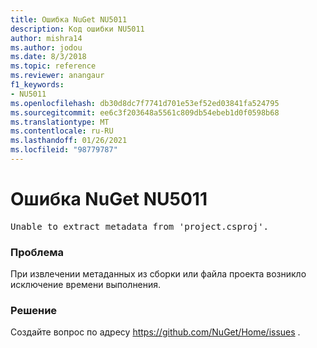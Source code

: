 ```yaml
---
title: Ошибка NuGet NU5011
description: Код ошибки NU5011
author: mishra14
ms.author: jodou
ms.date: 8/3/2018
ms.topic: reference
ms.reviewer: anangaur
f1_keywords:
- NU5011
ms.openlocfilehash: db30d8dc7f7741d701e53ef52ed03841fa524795
ms.sourcegitcommit: ee6c3f203648a5561c809db54ebeb1d0f0598b68
ms.translationtype: MT
ms.contentlocale: ru-RU
ms.lasthandoff: 01/26/2021
ms.locfileid: "98779787"
---
```

# <a name="nuget-error-nu5011"></a>Ошибка NuGet NU5011
<pre>Unable to extract metadata from 'project.csproj'.</pre>

### <a name="issue"></a>Проблема

При извлечении метаданных из сборки или файла проекта возникло исключение времени выполнения.


### <a name="solution"></a>Решение

Создайте вопрос по адресу https://github.com/NuGet/Home/issues .

